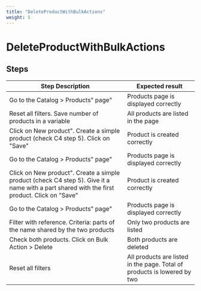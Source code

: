 ```yaml
---
title: "DeleteProductWithBulkActions"
weight: 5
---
```


# DeleteProductWithBulkActions
## Steps
| Step Description | Expected result |
| ----- | ----- |
| Go to the Catalog > Products" page" | Products page is displayed correctly |
| Reset all filters. Save number of products in a variable | All products are listed in the page |
| Click on New product". Create a simple product (check C4 step 5). Click on "Save" | Product is created correctly |
| Go to the Catalog > Products" page" | Products page is displayed correctly |
| Click on New product". Create a simple product (check C4 step 5). Give it a name with a part shared with the first product. Click on "Save" | Product is created correctly |
| Go to the Catalog > Products" page" | Products page is displayed correctly |
| Filter with reference. Criteria: parts of the name shared by the two products | Only two products are listed |
| Check both products. Click on Bulk Action > Delete | Both products are deleted |
| Reset all filters | All products are listed in the page. Total of products is lowered by two |
